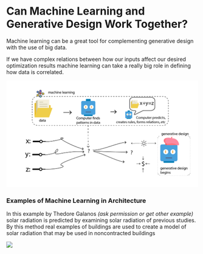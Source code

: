 # Can Machine Learning and Generative Design Work Together?

Machine learning can be a great tool for complementing generative design with the use of big data.

If we have complex relations between how our inputs affect our desired  optimization results machine learning can take a really big role in defining how data is correlated.

![](../../.gitbook/assets/mlandgd.png)

### Examples of Machine Learning in Architecture

In this example by Thedore Galanos _\(ask permission or get other example\)_  solar radiation is predicted by examining solar radiation of previous studies. By this method real examples of buildings are used to create a model of solar radiation that may be used in noncontracted buildings

![](../../.gitbook/assets/ac_cil.png)

